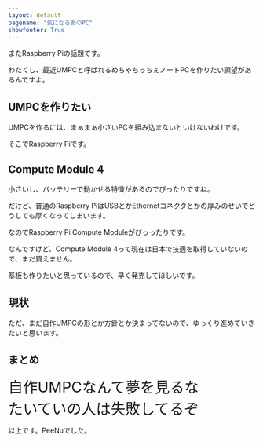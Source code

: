 ```yaml
---
layout: default
pagename: "気になるあのPC"
showfooter: True
---
```


またRaspberry Piの話題です。

わたくし、最近UMPCと呼ばれるめちゃちっちぇノートPCを作りたい願望があるんですよ。

## UMPCを作りたい

UMPCを作るには、まぁまぁ小さいPCを組み込まないといけないわけです。

そこでRaspberry Piです。

## Compute Module 4

小さいし、バッテリーで動かせる特徴があるのでぴったりですね。

だけど、普通のRaspberry PiはUSBとかEthernetコネクタとかの厚みのせいでどうしても厚くなってしまいます。

なのでRaspberry Pi Compute Moduleがぴっったりです。

なんですけど、Compute Module  4って現在は日本で技適を取得していないので、まだ買えません。

基板も作りたいと思っているので、早く発売してほしいです。

## 現状

ただ、まだ自作UMPCの形とか方針とか決まってないので、ゆっくり進めていきたいと思います。

## まとめ

<div style="font-size:30px;">自作UMPCなんて夢を見るな<br>たいていの人は失敗してるぞ</div>

以上です。PeeNuでした。

